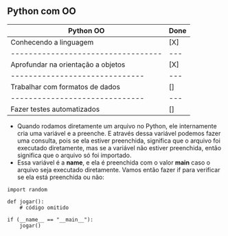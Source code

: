 
## Python com OO

| Python OO | Done |
| ----------------------------------  | --- |
| Conhecendo a linguagem | [X] |
| ----------------------------------  | --- |
| Aprofundar na orientação a objetos  | [X] |
| ------------------------------  | --- |
| Trabalhar com formatos de dados | [] |
| ------------------------------  | --- |
| Fazer testes automatizados      | [] |


- Quando rodamos diretamente um arquivo no Python, ele internamente cria uma variável e a preenche. E através dessa variável podemos fazer uma consulta, pois se ela estiver preenchida, significa que o arquivo foi executado diretamente, mas se a variável não estiver preenchida, então significa que o arquivo só foi importado.
- Essa variável é a __name__, e ela é preenchida com o valor __main__ caso o arquivo seja executado diretamente. Vamos então fazer if para verificar se ela está preenchida ou não:

```
import random

def jogar():
    # código omitido

if (__name__ == "__main__"):
    jogar()
```